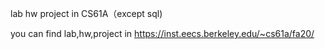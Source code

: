 lab hw project in CS61A（except sql)

you can find lab,hw,project in https://inst.eecs.berkeley.edu/~cs61a/fa20/
